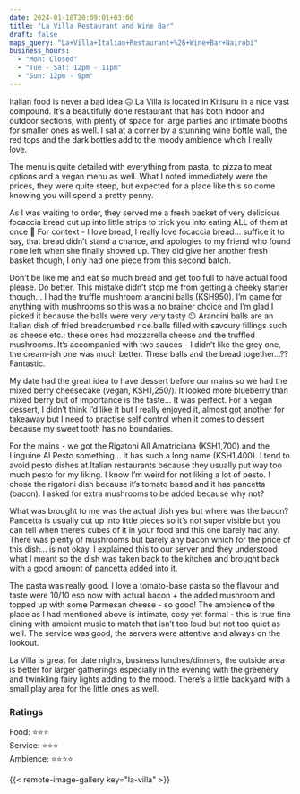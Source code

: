 ```yaml
---
date: 2024-01-18T20:09:01+03:00
title: "La Villa Restaurant and Wine Bar"
draft: false
maps_query: "La+Villa+Italian+Restaurant+%26+Wine+Bar+Nairobi"
business_hours:
  - "Mon: Closed"
  - "Tue - Sat: 12pm - 11pm"
  - "Sun: 12pm - 9pm"
---
```


Italian food is never a bad idea 🙃 La Villa is located in Kitisuru in a nice vast compound. It’s a beautifully done restaurant that has both indoor and outdoor sections, with plenty of space for large parties and intimate booths for smaller ones as well. I sat at a corner by a stunning wine bottle wall, the red tops and the dark bottles add to the moody ambience which I really love.

The menu is quite detailed with everything from pasta, to pizza to meat options and a vegan menu as well. What I noted immediately were the prices, they were quite steep, but expected for a place like this so come knowing you will spend a pretty penny.

As I was waiting to order, they served me a fresh basket of very delicious focaccia bread cut up into little strips to trick you into eating ALL of them at once 🤤 For context - I love bread, I really love focaccia bread… suffice it to say, that bread didn’t stand a chance, and apologies to my friend who found none left when she finally showed up. They did give her another fresh basket though, I only had one piece from this second batch.

Don’t be like me and eat so much bread and get too full to have actual food please. Do better. This mistake didn’t stop me from getting a cheeky starter though… I had the truffle mushroom arancini balls (KSH950). I’m game for anything with mushrooms so this was a no brainer choice and I’m glad I picked it because the balls were very very tasty 😉 Arancini balls are an Italian dish of fried breadcrumbed rice balls filled with savoury fillings such as cheese etc.; these ones had mozzarella cheese and the truffled mushrooms. It’s accompanied with two sauces - I didn’t like the grey one, the cream-ish one was much better. These balls and the bread together…?? Fantastic.

My date had the great idea to have dessert before our mains so we had the mixed berry cheesecake (vegan, KSH1,250/). It looked more blueberry than mixed berry but of importance is the taste… It was perfect. For a vegan dessert, I didn’t think I’d like it but I really enjoyed it, almost got another for takeaway but I need to practise self control when it comes to dessert because my sweet tooth has no boundaries.

For the mains - we got the Rigatoni All Amatriciana (KSH1,700) and the Linguine Al Pesto something… it has such a long name (KSH1,400). I tend to avoid pesto dishes at Italian restaurants because they usually put way too much pesto for my liking. I know I’m weird for not liking a lot of pesto. I chose the rigatoni dish because it’s tomato based and it has pancetta (bacon). I asked for extra mushrooms to be added because why not?

What was brought to me was the actual dish yes but where was the bacon? Pancetta is usually cut up into little pieces so it’s not super visible but you can tell when there’s cubes of it in your food and this one barely had any. There was plenty of mushrooms but barely any bacon which for the price of this dish… is not okay. I explained this to our server and they understood what I meant so the dish was taken back to the kitchen and brought back with a good amount of pancetta added into it.

The pasta was really good. I love a tomato-base pasta so the flavour and taste were 10/10 esp now with actual bacon + the added mushroom and topped up with some Parmesan cheese - so good! The ambience of the place as I had mentioned above is intimate, cosy yet formal - this is true fine dining with ambient music to match that isn’t too loud but not too quiet as well. The service was good, the servers were attentive and always on the lookout.

La Villa is great for date nights, business lunches/dinners, the outside area is better for larger gatherings especially in the evening with the greenery and twinkling fairy lights adding to the mood. There’s a little backyard with a small play area for the little ones as well.

### Ratings

Food: ⭐️⭐️⭐️<br>
Service: ⭐️⭐️⭐️<br>
Ambience: ⭐️⭐️⭐️⭐️<br>


{{< remote-image-gallery key="la-villa" >}}